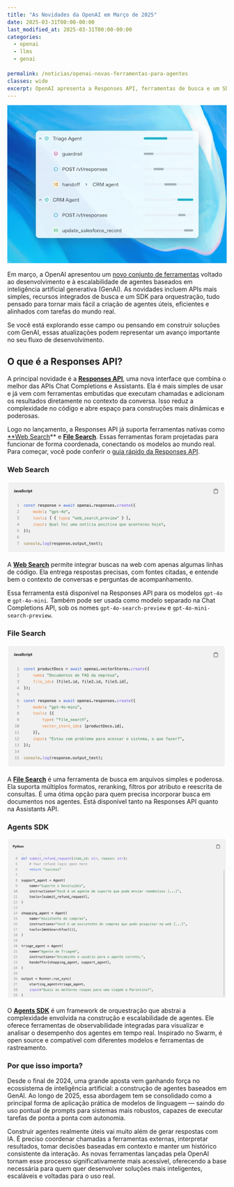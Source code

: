 ```yaml
---
title: "As Novidades da OpenAI em Março de 2025"
date: 2025-03-31T00:00-00:00
last_modified_at: 2025-03-31T00:00-00:00
categories:
  - openai
  - llms
  - genai

permalink: /noticias/openai-novas-ferramentas-para-agentes
classes: wide
excerpt: OpenAI apresenta a Responses API, ferramentas de busca e um SDK open source voltado para agentes. As atualizações fortalecem a tendência de agentes baseados em GenAI como principal forma de uso de modelos de linguagem.
---
```


![Novo conjunto de ferramentas da Openai 2025](/images/openai-updates-march-2025.png)

Em março, a OpenAI apresentou um [novo conjunto de ferramentas](https://openai.com/index/new-tools-for-building-agents/) voltado ao desenvolvimento e à escalabilidade de agentes baseados em inteligência artificial generativa (GenAI). As novidades incluem APIs mais simples, recursos integrados de busca e um SDK para orquestração, tudo pensado para tornar mais fácil a criação de agentes úteis, eficientes e alinhados com tarefas do mundo real.

Se você está explorando esse campo ou pensando em construir soluções com GenAI, essas atualizações podem representar um avanço importante no seu fluxo de desenvolvimento.

## O que é a Responses API?

A principal novidade é a [**Responses API**](https://platform.openai.com/docs/api-reference/responses), uma nova interface que combina o melhor das APIs Chat Completions e Assistants. Ela é mais simples de usar e já vem com ferramentas embutidas que executam chamadas e adicionam os resultados diretamente no contexto da conversa. Isso reduz a complexidade no código e abre espaço para construções mais dinâmicas e poderosas. 

Logo no lançamento, a Responses API já suporta ferramentas nativas como [**Web Search](https://platform.openai.com/docs/guides/tools-web-search?api-mode=responses)** e [**File Search**](https://platform.openai.com/docs/guides/tools-file-search). Essas ferramentas foram projetadas para funcionar de forma coordenada, conectando os modelos ao mundo real. Para começar, você pode conferir o [guia rápido da Responses API](https://platform.openai.com/docs/api-reference/responses).

### Web Search

![Exemplo de código do recurso Web Search da Openai 2025](/images/code-web-search-openai.png)

A [**Web Search**](https://platform.openai.com/docs/guides/tools-web-search?api-mode=responses) permite integrar buscas na web com apenas algumas linhas de código. Ela entrega respostas precisas, com fontes citadas, e entende bem o contexto de conversas e perguntas de acompanhamento.

Essa ferramenta está disponível na Responses API para os modelos `gpt-4o` e `gpt-4o-mini`. Também pode ser usada como modelo separado na Chat Completions API, sob os nomes `gpt-4o-search-preview` e `gpt-4o-mini-search-preview`.

### File Search

![Exemplo de código do recurso File Search da Openai 2025](/images/code-file-search-openai.png)

A [**File Search**](https://platform.openai.com/docs/guides/tools-file-search) é uma ferramenta de busca em arquivos simples e poderosa. Ela suporta múltiplos formatos, reranking, filtros por atributo e reescrita de consultas. É uma ótima opção para quem precisa incorporar busca em documentos nos agentes. Está disponível tanto na Responses API quanto na Assistants API.

### Agents SDK

![Exemplo de código do recurso Agents SDK da Openai 2025](/images/code-agents-sdk-openai.png)

O [**Agents SDK**](https://platform.openai.com/docs/guides/agents) é um framework de orquestração que abstrai a complexidade envolvida na construção e escalabilidade de agentes. Ele oferece ferramentas de observabilidade integradas para visualizar e analisar o desempenho dos agentes em tempo real. Inspirado no Swarm, é open source e compatível com diferentes modelos e ferramentas de rastreamento.

### Por que isso importa?

Desde o final de 2024, uma grande aposta vem ganhando força no ecossistema de inteligência artificial: a construção de agentes baseados em GenAI. Ao longo de 2025, essa abordagem tem se consolidado como a principal forma de aplicação prática de modelos de linguagem — saindo do uso pontual de prompts para sistemas mais robustos, capazes de executar tarefas de ponta a ponta com autonomia.

Construir agentes realmente úteis vai muito além de gerar respostas com IA. É preciso coordenar chamadas a ferramentas externas, interpretar resultados, tomar decisões baseadas em contexto e manter um histórico consistente da interação. As novas ferramentas lançadas pela OpenAI tornam esse processo significativamente mais acessível, oferecendo a base necessária para quem quer desenvolver soluções mais inteligentes, escaláveis e voltadas para o uso real.
